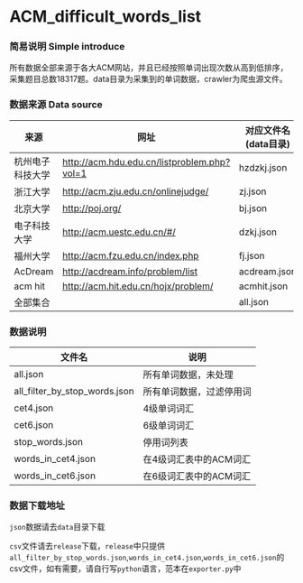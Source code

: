 # ACM_difficult_words_list
### 简易说明 Simple introduce

所有数据全部来源于各大ACM网站，并且已经按照单词出现次数从高到低排序，采集题目总数18317题。data目录为采集到的单词数据，crawler为爬虫源文件。

### 数据来源 Data source

| 来源       | 网址                                       | 对应文件名(data目录) | 题数    |
| -------- | ---------------------------------------- | ------------- | ----- |
| 杭州电子科技大学 | http://acm.hdu.edu.cn/listproblem.php?vol=1 | hzdzkj.json   | 5216  |
| 浙江大学     | http://acm.zju.edu.cn/onlinejudge/       | zj.json       | 2977  |
| 北京大学     | http://poj.org/                          | bj.json       | 3054  |
| 电子科技大学   | http://acm.uestc.edu.cn/#/               | dzkj.json     | 1753  |
| 福州大学     | http://acm.fzu.edu.cn/index.php          | fj.json       | 1283  |
| AcDream  | http://acdream.info/problem/list         | acdream.json  | 773   |
| acm hit  | http://acm.hit.edu.cn/hojx/problem/      | acmhit.json   | 3261  |
| 全部集合     |                                          | all.json      | 18317 |

### 数据说明

| 文件名                           | 说明            |
| ----------------------------- | ------------- |
| all.json                      | 所有单词数据，未处理    |
| all_filter_by_stop_words.json | 所有单词数据，过滤停用词  |
| cet4.json                     | 4级单词词汇        |
| cet6.json                     | 6级单词词汇        |
| stop_words.json               | 停用词列表         |
| words_in_cet4.json            | 在4级词汇表中的ACM词汇 |
| words_in_cet6.json            | 在6级词汇表中的ACM词汇 |



### 数据下载地址

`json`数据请去`data`目录下载

`csv`文件请去`release`下载，`release`中只提供`all_filter_by_stop_words.json`,`words_in_cet4.json`,`words_in_cet6.json`的csv文件，如有需要，请自行写`python`语言，范本在`exporter.py`中